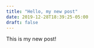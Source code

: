 ```yaml
---
title: "Hello, my new post"
date: 2019-12-28T18:39:25-05:00
draft: false
---
```


This is my new post!
